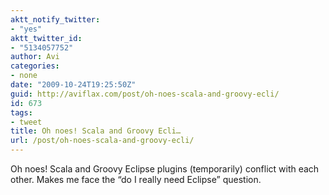 ```yaml
---
aktt_notify_twitter:
- "yes"
aktt_twitter_id:
- "5134057752"
author: Avi
categories:
- none
date: "2009-10-24T19:25:50Z"
guid: http://aviflax.com/post/oh-noes-scala-and-groovy-ecli/
id: 673
tags:
- tweet
title: Oh noes! Scala and Groovy Ecli…
url: /post/oh-noes-scala-and-groovy-ecli/
---
```

Oh noes! Scala and Groovy Eclipse plugins (temporarily) conflict with each other. Makes me face the &#8220;do I really need Eclipse&#8221; question.